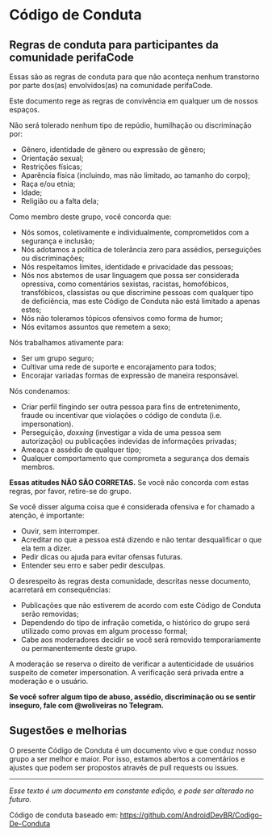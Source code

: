 # Código de Conduta

## Regras de conduta para participantes da comunidade perifaCode

Essas são as regras de conduta para que não aconteça nenhum transtorno por parte dos(as) envolvidos(as) na comunidade perifaCode.

Este documento rege as regras de convivência em qualquer um de nossos espaços.

Não será tolerado nenhum tipo de repúdio, humilhação ou discriminação por:

* Gênero, identidade de gênero ou expressão de gênero;
* Orientação sexual;
* Restrições físicas;
* Aparência física (incluindo, mas não limitado, ao tamanho do corpo);
* Raça e/ou etnia;
* Idade;
* Religião ou a falta dela;

Como membro deste grupo, você concorda que:

* Nós somos, coletivamente e individualmente, comprometidos com a segurança e inclusão;
* Nós adotamos a política de tolerância zero para assédios, perseguições ou discriminações;
* Nós respeitamos limites, identidade e privacidade das pessoas;
* Nós nos abstemos de usar linguagem que possa ser considerada opressiva, como comentários sexistas, racistas, homofóbicos, transfóbicos, classistas ou que discrimine pessoas com qualquer tipo de deficiência, mas este Código de Conduta não está limitado a apenas estes;
* Nós não toleramos tópicos ofensivos como forma de humor;
* Nós evitamos assuntos que remetem a sexo;

Nós trabalhamos ativamente para:

* Ser um grupo seguro;
* Cultivar uma rede de suporte e encorajamento para todos;
* Encorajar variadas formas de expressão de maneira responsável.

Nós condenamos:

* Criar perfil fingindo ser outra pessoa para fins de entretenimento, fraude ou incentivar que violações o código de conduta (i.e. impersonation).
* Perseguição, _doxxing_ (investigar a vida de uma pessoa sem autorização) ou publicações indevidas de informações privadas;
* Ameaça e assédio de qualquer tipo;
* Qualquer comportamento que comprometa a segurança dos demais membros.

**Essas atitudes NÃO SÃO CORRETAS.** Se você não concorda com estas regras, por favor, retire-se do grupo.

Se você disser alguma coisa que é considerada ofensiva e for chamado a atenção, é importante:

* Ouvir, sem interromper.
* Acreditar no que a pessoa está dizendo e não tentar desqualificar o que ela tem a dizer.
* Pedir dicas ou ajuda para evitar ofensas futuras.
* Entender seu erro e saber pedir desculpas.

O desrespeito às regras desta comunidade, descritas nesse documento, acarretará em consequências:

- Publicações que não estiverem de acordo com este Código de Conduta serão removidas;
- Dependendo do tipo de infração cometida, o histórico do grupo será utilizado como provas em algum processo formal;
- Cabe aos moderadores decidir se você será removido temporariamente ou permanentemente deste grupo.

A moderação se reserva o direito de verificar a autenticidade de usuários suspeito de cometer impersonation. A verificação será privada entre a moderação e o usuário.

**Se você sofrer algum tipo de abuso, assédio, discriminação ou se sentir inseguro, fale com @woliveiras no Telegram.**

## Sugestões e melhorias

O presente Código de Conduta é um documento vivo e que conduz nosso grupo a ser melhor e maior. Por isso, estamos abertos a comentários e ajustes que podem ser propostos através de pull requests ou issues.

---

*Esse texto é um documento em constante edição, e pode ser alterado no futuro.*

Código de conduta baseado em: https://github.com/AndroidDevBR/Codigo-De-Conduta